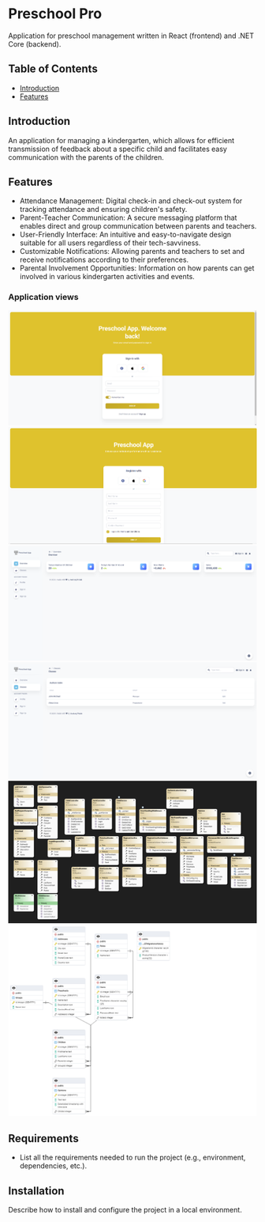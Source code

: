 # Preschool Pro

Application for preschool management written in React (frontend) and .NET Core (backend).

## Table of Contents

- [Introduction](#introduction)
- [Features](#features)

## Introduction

An application for managing a kindergarten, which allows for efficient transmission of feedback about a specific child and facilitates easy communication with the parents of the children.

## Features

 - Attendance Management: Digital check-in and check-out system for tracking attendance and ensuring children's safety.
 - Parent-Teacher Communication: A secure messaging platform that enables direct and group communication between parents and teachers.
 - User-Friendly Interface: An intuitive and easy-to-navigate design suitable for all users regardless of their tech-savviness.
 - Customizable Notifications: Allowing parents and teachers to set and receive notifications according to their preferences.
 - Parental Involvement Opportunities: Information on how parents can get involved in various kindergarten activities and events.

### Application views

![LOGIN PAGE](./frontend/readmeimg/login.png)
![REGISTER PAGE](./frontend/readmeimg/register.png)
![DASHBOARD VIEW](./frontend/readmeimg/overview.png)
![CLASSES VIEW](./frontend/readmeimg/classes.png)
![UML](./frontend/readmeimg/classDiagram.png)
![ERD](./frontend/readmeimg/erd.png)

## Requirements

- List all the requirements needed to run the project (e.g., environment, dependencies, etc.).

## Installation

Describe how to install and configure the project in a local environment.

